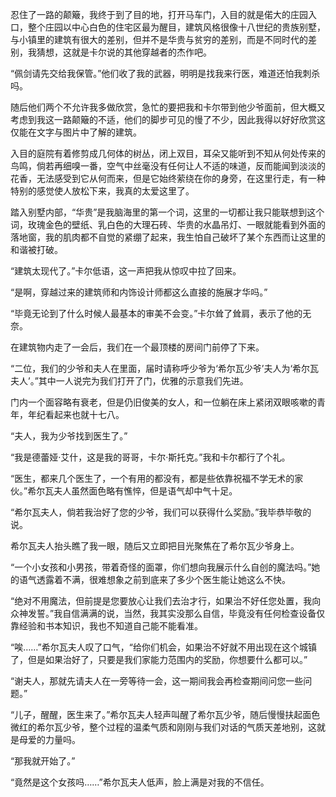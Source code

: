 忍住了一路的颠簸，我终于到了目的地，打开马车门，入目的就是偌大的庄园入口，整个庄园以中心白色的住宅区最为醒目，建筑风格很像十八世纪的贵族别墅，与小镇里的建筑有很大的差别，但并不是华贵与贫穷的差别，而是不同时代的差别，我猜想，这就是卡尔说的其他穿越者的杰作吧。

“佩剑请先交给我保管。”他们收了我的武器，明明是找我来行医，难道还怕我刺杀吗。

随后他们两个不允许我多做欣赏，急忙的要把我和卡尔带到他少爷面前，但大概又考虑到我这一路颠簸的不适，他们的脚步可见的慢了不少，因此我得以好好欣赏这仅能在文字与图片中了解的建筑。

入目的庭院有着修剪成几何体的树丛，闭上双目，耳朵又能听到不知从何处传来的鸟鸣，倘若再细嗅一番，空气中丝毫没有任何让人不适的味道，反而能闻到淡淡的花香，无法感受到它从何而来，但是它始终萦绕在你的身旁，在这里行走，有一种特别的感觉使人放松下来，我真的太爱这里了。

踏入别墅内部，“华贵”是我脑海里的第一个词，这里的一切都让我只能联想到这个词，玫瑰金色的壁纸、乳白色的大理石砖、华贵的水晶吊灯、一眼就能看到外面的落地窗，我的肌肉都不自觉的紧绷了起来，我生怕自己破坏了某个东西而让这里的和谐被打破。

“建筑太现代了。”卡尔低语，这一声把我从惊叹中拉了回来。

“是啊，穿越过来的建筑师和内饰设计师都这么直接的施展才华吗。”

“毕竟无论到了什么时候人最基本的审美不会变。”卡尔耸了耸肩，表示了他的无奈。

在建筑物内走了一会后，我们在一个最顶楼的房间门前停了下来。

“二位，我们的少爷和夫人在里面，届时请称呼少爷为‘希尔瓦少爷’夫人为‘希尔瓦夫人’。”其中一人说完为我们打开了门，优雅的示意我们先进。

门内一个面容略有衰老，但是仍旧俊美的女人，和一位躺在床上紧闭双眼咳嗽的青年，年纪看起来也就十七八。

“夫人，我为少爷找到医生了。”

“我是德蕾娅·艾什，这是我的哥哥，卡尔·斯托克。”我和卡尔都行了个礼。

“医生，都来几个医生了，一个有用的都没有，都是些依靠祝福不学无术的家伙。”希尔瓦夫人虽然面色略有憔悴，但是语气却中气十足。

“希尔瓦夫人，倘若我治好了您的少爷，我们可以获得什么奖励。”我毕恭毕敬的说。

希尔瓦夫人抬头瞧了我一眼，随后又立即把目光聚焦在了希尔瓦少爷身上。

“一个小女孩和小男孩，带着奇怪的面罩，你们想向我展示什么自创的魔法吗。”她的语气透露着不满，很难想象之前到底来了多少个医生能让她这么不快。

“绝对不用魔法，但前提是您要放心让我们去治才行，如果治不好任您处置，我向众神发誓。”我自信满满的说，当然，我其实没那么自信，毕竟没有任何检查设备仅靠经验和书本知识，我也不知道自己能不能看准。

“唉……”希尔瓦夫人叹了口气，“给你们机会，如果治不好就不用出现在这个城镇了，但是如果治好了，只要是我们家能力范围内的奖励，你想要什么都可以。”

“谢夫人，那就先请夫人在一旁等待一会，这一期间我会再检查期间问您一些问题。”

“儿子，醒醒，医生来了。”希尔瓦夫人轻声叫醒了希尔瓦少爷，随后慢慢扶起面色微红的希尔瓦少爷，整个过程的温柔气质和刚刚与我们对话的气质天差地别，这就是母爱的力量吗。

“那我就开始了。”

“竟然是这个女孩吗……”希尔瓦夫人低声，脸上满是对我的不信任。


